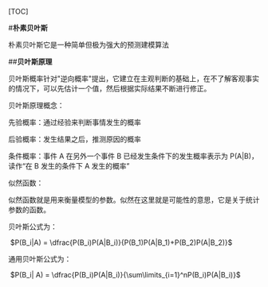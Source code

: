 [TOC]

#**朴素贝叶斯**

朴素贝叶斯它是一种简单但极为强大的预测建模算法

##**贝叶斯原理**

贝叶斯概率针对"逆向概率"提出，它建立在主观判断的基础上，在不了解客观事实的情况下，可以先估计一个值，然后根据实际结果不断进行修正。

贝叶斯原理概念：

先验概率：通过经验来判断事情发生的概率

后验概率：发生结果之后，推测原因的概率

条件概率：事件 A 在另外一个事件 B 已经发生条件下的发生概率表示为 P(A|B)，读作“在 B 发生的条件下 A 发生的概率”

似然函数：

似然函数就是用来衡量模型的参数。似然在这里就是可能性的意思，它是关于统计参数的函数。

贝叶斯公式为：

​			$P(B_i|A) = \dfrac{P(B_i)P(A|B_i)}{P(B_1)P(A|B_1)+P(B_2)P(A|B_2)}$

通用贝叶斯公式为：

​                         $P(B_i| A) = \dfrac{P(B_i)P(A|B_i)}{\sum\limits_{i=1}^nP(B_i)P(A|B_i)}$

